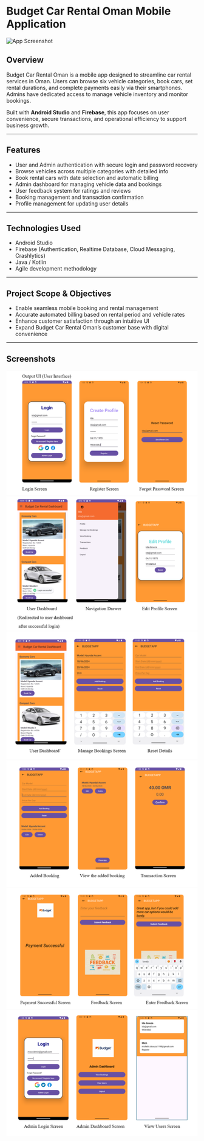 # Budget Car Rental Oman Mobile Application

![App Screenshot](path/to/screenshot.png)

## Overview

Budget Car Rental Oman is a mobile app designed to streamline car rental services in Oman. Users can browse six vehicle categories, book cars, set rental durations, and complete payments easily via their smartphones. Admins have dedicated access to manage vehicle inventory and monitor bookings.

Built with **Android Studio** and **Firebase**, this app focuses on user convenience, secure transactions, and operational efficiency to support business growth.

---

## Features

- User and Admin authentication with secure login and password recovery  
- Browse vehicles across multiple categories with detailed info  
- Book rental cars with date selection and automatic billing  
- Admin dashboard for managing vehicle data and bookings  
- User feedback system for ratings and reviews  
- Booking management and transaction confirmation  
- Profile management for updating user details  

---

## Technologies Used

- Android Studio  
- Firebase (Authentication, Realtime Database, Cloud Messaging, Crashlytics)  
- Java / Kotlin  
- Agile development methodology  

---

## Project Scope & Objectives

- Enable seamless mobile booking and rental management  
- Accurate automated billing based on rental period and vehicle rates  
- Enhance customer satisfaction through an intuitive UI  
- Expand Budget Car Rental Oman’s customer base with digital convenience  

---

## Screenshots

![Screenshot 577](Screenshot%20(577).png)  
![Screenshot 589](Screenshot%20(589).png)  
![Screenshot 615](Screenshot%20(615).png)  
![Screenshot 617](Screenshot%20(617).png)  
![Screenshot 647](Screenshot%20(647).png)  
![Screenshot 662](Screenshot%20(662).png)
